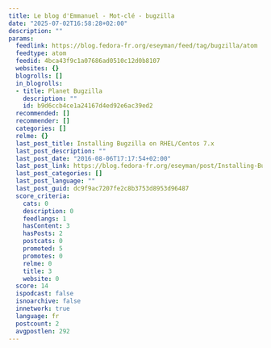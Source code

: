 ```yaml
---
title: Le blog d'Emmanuel - Mot-clé - bugzilla
date: "2025-07-02T16:58:28+02:00"
description: ""
params:
  feedlink: https://blog.fedora-fr.org/eseyman/feed/tag/bugzilla/atom
  feedtype: atom
  feedid: 4bca43f9c1a07686ad0510c12d0b8107
  websites: {}
  blogrolls: []
  in_blogrolls:
  - title: Planet Bugzilla
    description: ""
    id: b9d6ccb4ce1a24167d4ed92e6ac39ed2
  recommended: []
  recommender: []
  categories: []
  relme: {}
  last_post_title: Installing Bugzilla on RHEL/Centos 7.x
  last_post_description: ""
  last_post_date: "2016-08-06T17:17:54+02:00"
  last_post_link: https://blog.fedora-fr.org/eseyman/post/Installing-Bugzilla-on-RHEL/Centos-7.x
  last_post_categories: []
  last_post_language: ""
  last_post_guid: dc9f9ac7207fe2c8b3753d8953d96487
  score_criteria:
    cats: 0
    description: 0
    feedlangs: 1
    hasContent: 3
    hasPosts: 2
    postcats: 0
    promoted: 5
    promotes: 0
    relme: 0
    title: 3
    website: 0
  score: 14
  ispodcast: false
  isnoarchive: false
  innetwork: true
  language: fr
  postcount: 2
  avgpostlen: 292
---
```

